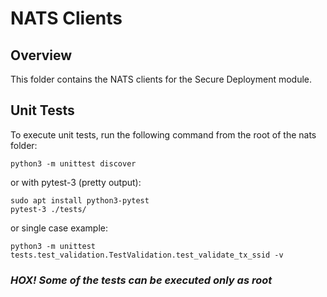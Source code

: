 # NATS Clients

## Overview

This folder contains the NATS clients for the Secure Deployment module.

## Unit Tests

To execute unit tests, run the following command from the root of the nats folder:

```
python3 -m unittest discover
```
or with pytest-3 (pretty output): 
```
sudo apt install python3-pytest
pytest-3 ./tests/
```
or single case example:
```
python3 -m unittest tests.test_validation.TestValidation.test_validate_tx_ssid -v
```
### *HOX!  Some of the tests can be executed only as root*